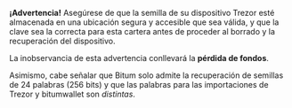 **¡Advertencia!** Asegúrese de que la semilla de su dispositivo Trezor esté almacenada en una
ubicación segura y accesible que sea válida, y que la clave sea la correcta
para esta cartera antes de proceder al borrado y la recuperación del dispositivo.

La inobservancia de esta advertencia conllevará la **pérdida de fondos**.

Asimismo, cabe señalar que Bitum solo admite la recuperación de semillas
de 24 palabras (256 bits) y que las palabras para las importaciones de Trezor y bitumwallet son *distintas*.
